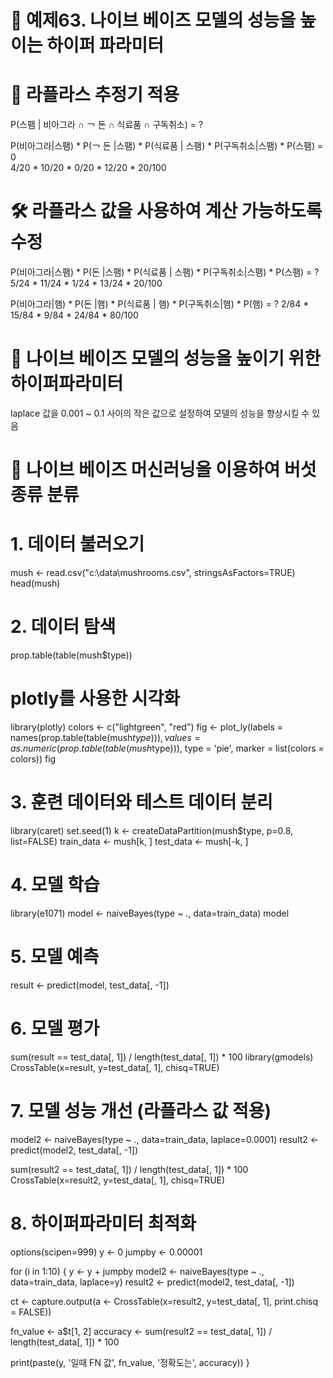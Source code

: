 
# 🎯 예제63. 나이브 베이즈 모델의 성능을 높이는 하이퍼 파라미터

# 📌 라플라스 추정기 적용
P(스팸 |  비아그라  ∩ ￢ 돈   ∩  식료품 ∩  구독취소) = ?

P(비아그라|스팸) * P(￢ 돈 |스팸) * P(식료품 | 스팸) * P(구독취소|스팸) * P(스팸)   =  0  
 4/20 * 10/20 * 0/20 * 12/20 * 20/100

# 🛠 라플라스 값을 사용하여 계산 가능하도록 수정
P(비아그라|스팸) * P(돈 |스팸) * P(식료품 | 스팸) * P(구독취소|스팸) * P(스팸)   =   ? 
5/24 * 11/24 * 1/24 * 13/24 * 20/100

P(비아그라|햄) * P(돈 |햄) * P(식료품 | 햄) * P(구독취소|햄) * P(햄)   =  ?
2/84 * 15/84 * 9/84 * 24/84 * 80/100

# 📌 나이브 베이즈 모델의 성능을 높이기 위한 하이퍼파라미터
laplace 값을 0.001 ~ 0.1 사이의 작은 값으로 설정하여 모델의 성능을 향상시킬 수 있음

# 🎯 나이브 베이즈 머신러닝을 이용하여 버섯 종류 분류

# 1. 데이터 불러오기
mush <- read.csv("c:\\data\\mushrooms.csv", stringsAsFactors=TRUE)
head(mush)

# 2. 데이터 탐색
prop.table(table(mush$type))

# plotly를 사용한 시각화
library(plotly)
colors <- c("lightgreen", "red")
fig <- plot_ly(labels = names(prop.table(table(mush$type))), 
               values = as.numeric(prop.table(table(mush$type))), 
               type = 'pie', 
               marker = list(colors = colors))
fig

# 3. 훈련 데이터와 테스트 데이터 분리
library(caret)
set.seed(1)
k <- createDataPartition(mush$type, p=0.8, list=FALSE)
train_data <- mush[k, ]
test_data <- mush[-k, ]

# 4. 모델 학습
library(e1071)
model <- naiveBayes(type ~ ., data=train_data)
model

# 5. 모델 예측
result <- predict(model, test_data[, -1])

# 6. 모델 평가
sum(result == test_data[, 1]) / length(test_data[, 1]) * 100
library(gmodels)
CrossTable(x=result, y=test_data[, 1], chisq=TRUE)

# 7. 모델 성능 개선 (라플라스 값 적용)
model2 <- naiveBayes(type ~ ., data=train_data, laplace=0.0001)
result2 <- predict(model2, test_data[, -1])

sum(result2 == test_data[, 1]) / length(test_data[, 1]) * 100
CrossTable(x=result2, y=test_data[, 1], chisq=TRUE)

# 8. 하이퍼파라미터 최적화
options(scipen=999)
y <- 0
jumpby <- 0.00001

for (i in 1:10) {
  y <- y + jumpby
  model2 <- naiveBayes(type ~ ., data=train_data, laplace=y) 
  result2 <- predict(model2, test_data[, -1])
  
  ct <- capture.output(a <- CrossTable(x=result2, y=test_data[, 1], print.chisq = FALSE))
  
  fn_value <- a$t[1, 2]
  accuracy <- sum(result2 == test_data[, 1]) / length(test_data[, 1]) * 100
  
  print(paste(y, '일때 FN 값', fn_value, '정확도는', accuracy))
}
